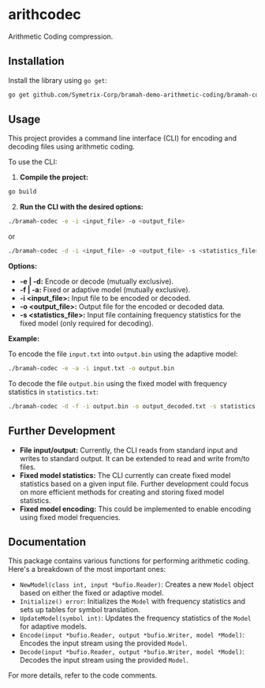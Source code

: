 # arithcodec

Arithmetic Coding compression.

## Installation

Install the library using `go get`:

```bash
go get github.com/Symetrix-Corp/bramah-demo-arithmetic-coding/bramah-codec
```

## Usage

This project provides a command line interface (CLI) for encoding and decoding files using arithmetic coding.

To use the CLI:

1. **Compile the project:**
```bash
go build
```

2. **Run the CLI with the desired options:**

```bash
./bramah-codec -e -i <input_file> -o <output_file>
```
or
```bash
./bramah-codec -d -i <input_file> -o <output_file> -s <statistics_file>
```

**Options:**

* **-e | -d:** Encode or decode (mutually exclusive).
* **-f | -a:** Fixed or adaptive model (mutually exclusive).
* **-i <input_file>:** Input file to be encoded or decoded.
* **-o <output_file>:** Output file for the encoded or decoded data.
* **-s <statistics_file>:** Input file containing frequency statistics for the fixed model (only required for decoding).

**Example:**

To encode the file `input.txt` into `output.bin` using the adaptive model:

```bash
./bramah-codec -e -a -i input.txt -o output.bin
```

To decode the file `output.bin` using the fixed model with frequency statistics in `statistics.txt`:

```bash
./bramah-codec -d -f -i output.bin -o output_decoded.txt -s statistics.txt
```

## Further Development

* **File input/output:** Currently, the CLI reads from standard input and writes to standard output. It can be extended to read and write from/to files.
* **Fixed model statistics:**  The CLI currently can create fixed model statistics based on a given input file. Further development could focus on more efficient methods for creating and storing fixed model statistics.
* **Fixed model encoding:**  This could be implemented to enable encoding using fixed model frequencies.

## Documentation

This package contains various functions for performing arithmetic coding. Here's a breakdown of the most important ones:

* `NewModel(class int, input *bufio.Reader)`: Creates a new `Model` object based on either the fixed or adaptive model.
* `Initialize() error`: Initializes the `Model` with frequency statistics and sets up tables for symbol translation.
* `UpdateModel(symbol int)`: Updates the frequency statistics of the `Model` for adaptive models.
* `Encode(input *bufio.Reader, output *bufio.Writer, model *Model)`: Encodes the input stream using the provided `Model`.
* `Decode(input *bufio.Reader, output *bufio.Writer, model *Model)`: Decodes the input stream using the provided `Model`.

For more details, refer to the code comments.